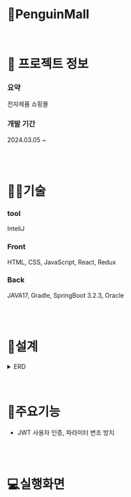 # 🐧PenguinMall

<br />

# 📄 프로젝트 정보

### 요약

전자제품 쇼핑몰

### 개발 기간

2024.03.05 ~

<br />
<br />

# 👩‍🔧기술

### tool
InteliJ

### Front

HTML, CSS, JavaScript, React, Redux

### Back

JAVA17, Gradle, SpringBoot 3.2.3, Oracle

<br />
<br />

# 📝설계

<details>
<summary>ERD</summary>
<div markdown="1" style="padding-left: 15px;">
<img src="https://github.com/HancheolJeong/PenguinMall/assets/70940120/b2722d5d-2041-4930-80e9-2d6dadafa868.png" width="800px"/>
</div>
</details>

<br />
<br />

# 🔑주요기능

- JWT 사용자 인증, 파라미터 변조 방지

<br />
<br />

# 💻실행화면